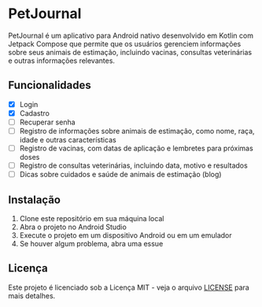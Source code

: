 # PetJournal

PetJournal é um aplicativo para Android nativo desenvolvido em Kotlin com Jetpack Compose que permite que os usuários gerenciem informações sobre seus animais de estimação, incluindo vacinas, consultas veterinárias e outras informações relevantes.

## Funcionalidades
- [x] Login
- [x] Cadastro
- [ ] Recuperar senha
- [ ] Registro de informações sobre animais de estimação, como nome, raça, idade e outras características
- [ ] Registro de vacinas, com datas de aplicação e lembretes para próximas doses
- [ ] Registro de consultas veterinárias, incluindo data, motivo e resultados
- [ ] Dicas sobre cuidados e saúde de animais de estimação (blog)

## Instalação

1. Clone este repositório em sua máquina local
2. Abra o projeto no Android Studio
3. Execute o projeto em um dispositivo Android ou em um emulador
4. Se houver algum problema, abra uma essue

## Licença

Este projeto é licenciado sob a Licença MIT - veja o arquivo [LICENSE](LICENSE) para mais detalhes.
